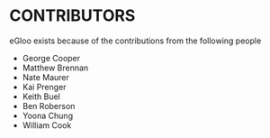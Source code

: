 CONTRIBUTORS
============

eGloo exists because of the contributions from the following people

 - George Cooper
 - Matthew Brennan
 - Nate Maurer
 - Kai Prenger
 - Keith Buel
 - Ben Roberson
 - Yoona Chung
 - William Cook
